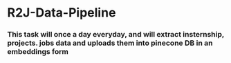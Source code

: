 # R2J-Data-Pipeline

### This task will once a day everyday, and will extract insternship, projects. jobs data and uploads them into pinecone DB in an embeddings form 
